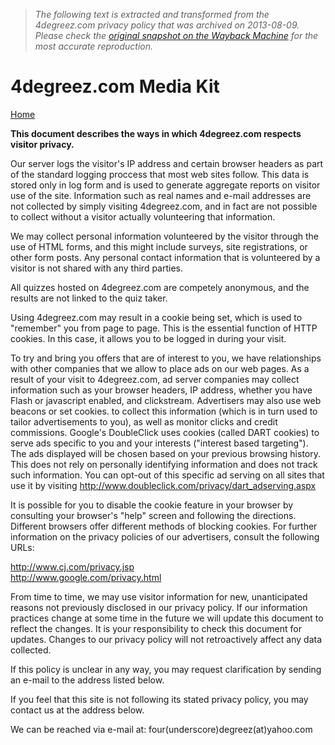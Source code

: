 > *The following text is extracted and transformed from the 4degreez.com privacy policy that was archived on 2013-08-09. Please check the [original snapshot on the Wayback Machine](https://web.archive.org/web/20130809232746id_/http%3A//www.4degreez.com/privacy.html) for the most accurate reproduction.*

# 4degreez.com Media Kit

[Home](https://web.archive.org/)

**This document describes the ways in which 4degreez.com respects visitor privacy.**

Our server logs the visitor's IP address and certain browser headers as part of the standard logging proccess that most web sites follow. This data is stored only in log form and is used to generate aggregate reports on visitor use of the site. Information such as real names and e-mail addresses are not collected by simply visiting 4degreez.com, and in fact are not possible to collect without a visitor actually volunteering that information.

We may collect personal information volunteered by the visitor through the use of HTML forms, and this might include surveys, site registrations, or other form posts. Any personal contact information that is volunteered by a visitor is not shared with any third parties.

All quizzes hosted on 4degreez.com are competely anonymous, and the results are not linked to the quiz taker.

Using 4degreez.com may result in a cookie being set, which is used to "remember" you from page to page. This is the essential function of HTTP cookies. In this case, it allows you to be logged in during your visit.

To try and bring you offers that are of interest to you, we have relationships with other companies that we allow to place ads on our web pages. As a result of your visit to 4degreez.com, ad server companies may collect information such as your browser headers, IP address, whether you have Flash or javascript enabled, and clickstream. Advertisers may also use web beacons or set cookies. to collect this information (which is in turn used to tailor advertisements to you), as well as monitor clicks and credit commissions. Google's DoubleClick uses cookies (called DART cookies) to serve ads specific to you and your interests ("interest based targeting"). The ads displayed will be chosen based on your previous browsing history. This does not rely on personally identifying information and does not track such information. You can opt-out of this specific ad serving on all sites that use it by visiting http://www.doubleclick.com/privacy/dart_adserving.aspx

It is possible for you to disable the cookie feature in your browser by consulting your browser's "help" screen and following the directions. Different browsers offer different methods of blocking cookies. For further information on the privacy policies of our advertisers, consult the following URLs:

http://www.cj.com/privacy.jsp  
http://www.google.com/privacy.html

From time to time, we may use visitor information for new, unanticipated reasons not previously disclosed in our privacy policy. If our information practices change at some time in the future we will update this document to reflect the changes. It is your responsibility to check this document for updates. Changes to our privacy policy will not retroactively affect any data collected.

If this policy is unclear in any way, you may request clarification by sending an e-mail to the address listed below.

If you feel that this site is not following its stated privacy policy, you may contact us at the address below.

We can be reached via e-mail at: four(underscore)degreez(at)yahoo.com
